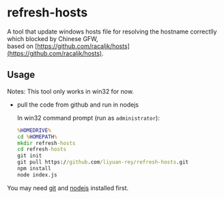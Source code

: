 # refresh-hosts
A tool that update windows hosts file for resolving the hostname correctlly which blocked by Chinese GFW,  
based on [https://github.com/racaljk/hosts](https://github.com/racaljk/hosts).

## Usage

Notes:
This tool only works in win32 for now.

* pull the code from github and run in nodejs
  
  In win32 command prompt (run as `administrator`):
  ```cmd
  %HOMEDRIVE%
  cd %HOMEPATH%
  mkdir refresh-hosts
  cd refresh-hosts
  git init
  git pull https://github.com/liyuan-rey/refresh-hosts.git
  npm install
  node index.js
  ```

You may need [git](https://git-for-windows.github.io/) and [nodejs](https://nodejs.org/) installed first.
